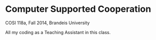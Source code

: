 Computer Supported Cooperation
=============

COSI 118a, Fall 2014, Brandeis University

All my coding as a Teaching Assistant in this class.
